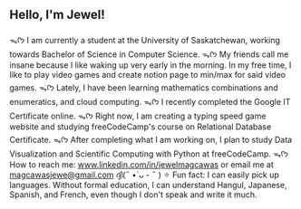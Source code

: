 ## Hello, I'm Jewel!

  ᯓᡣ𐭩 I am currently a student at the University of Saskatchewan, working towards Bachelor of Science in Computer Science.
  ᯓᡣ𐭩 My friends call me insane because I like waking up very early in the morning. In my free time, I like to play video games and create notion page to min/max for said video games.
  ᯓᡣ𐭩 Lately, I have been learning mathematics combinations and enumeratics, and cloud computing.
  ᯓᡣ𐭩  I recently completed the Google IT Certificate online.
  ᯓᡣ𐭩 Right now, I am creating a typing speed game website and studying freeCodeCamp's course on Relational Database Certificate.
  ᯓᡣ𐭩 After completing what I am working on, I plan to study Data Visualization and Scientific Computing with Python at freeCodeCamp.
  ᯓᡣ𐭩 How to reach me: www.linkedin.com/in/jewelmagcawas or email me at magcawasjewe@gmail.com
  ദ്ദി(˵ •̀ ᴗ - ˵ ) ✧ Fun fact: I can easily pick up languages. Without formal education, I can understand Hangul, Japanese, Spanish, and French, even though I don't speak and write it much.

<!---
m-jewel/m-jewel is a ✨ special ✨ repository because its `README.md` (this file) appears on your GitHub profile.
You can click the Preview link to take a look at your changes.
--->
